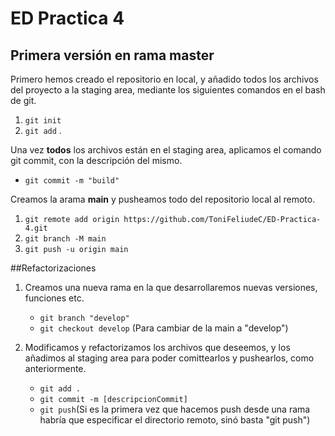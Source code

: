 #   ED Practica 4

## Primera versión en rama master

Primero hemos creado el repositorio en local, y añadido todos los archivos del proyecto a la staging area, mediante los siguientes comandos en el bash de git.

1. ```git init```
2. ```git add``` .

Una vez **todos** los archivos están en el staging area, aplicamos el comando git commit, con la descripción del mismo.

+ ```git commit -m "build"```

Creamos la arama **main** y pusheamos todo del repositorio local al remoto.

1. ```git remote add origin https://github.com/ToniFeliudeC/ED-Practica-4.git```
2. ```git branch -M main```
3. ```git push -u origin main```

##Refactorizaciones

1. Creamos una nueva rama en la que desarrollaremos nuevas versiones, funciones etc.
    + ```git branch "develop"```
    + ```git checkout develop``` (Para cambiar de la main a "develop")

2. Modificamos y refactorizamos los archivos que deseemos, y los añadimos al staging area para poder comittearlos y pushearlos, como anteriormente.
    + ```git add .```
    + ```git commit -m [descripcionCommit]```
    + ```git push```(Si es la primera vez que hacemos push desde una rama habría que especificar el directorio remoto, sinó basta "git push")

